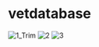 # vetdatabase

![1_Trim](https://user-images.githubusercontent.com/70071853/224451296-d70c2538-cff8-4366-999f-17ee7e85a1cb.gif)
![2](https://user-images.githubusercontent.com/70071853/224447272-e7b9199c-0e8c-479c-a09c-e5fecff67eed.gif)
![3](https://user-images.githubusercontent.com/70071853/224447275-5f6ac960-46ec-4006-ab0a-1edcc1e81147.gif)
